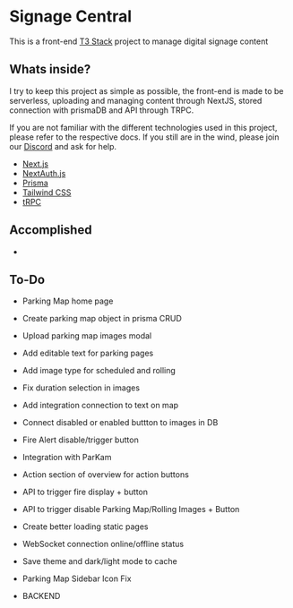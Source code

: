 # Signage Central

This is a front-end [T3 Stack](https://create.t3.gg/) project to manage digital signage content

## Whats inside?

I try to keep this project as simple as possible, the front-end is made to be serverless, uploading and managing content through NextJS, stored connection with prismaDB and API through TRPC.

If you are not familiar with the different technologies used in this project, please refer to the respective docs. If you still are in the wind, please join our [Discord](https://t3.gg/discord) and ask for help.

- [Next.js](https://nextjs.org)
- [NextAuth.js](https://next-auth.js.org)
- [Prisma](https://prisma.io)
- [Tailwind CSS](https://tailwindcss.com)
- [tRPC](https://trpc.io)

## Accomplished
- 



## To-Do
- Parking Map home page 
- Create parking map object in prisma CRUD
- Upload parking map images modal
- Add editable text for parking pages
- Add image type for scheduled and rolling
- Fix duration selection in images
- Add integration connection to text on map
- Connect disabled or enabled buttton to images in DB
- Fire Alert disable/trigger button
- Integration with ParKam
- Action section of overview for action buttons 
- API to trigger fire display + button
- API to trigger disable Parking Map/Rolling Images + Button
- Create better loading static pages
- WebSocket connection online/offline status
- Save theme and dark/light mode to cache
- Parking Map Sidebar Icon Fix


- BACKEND
